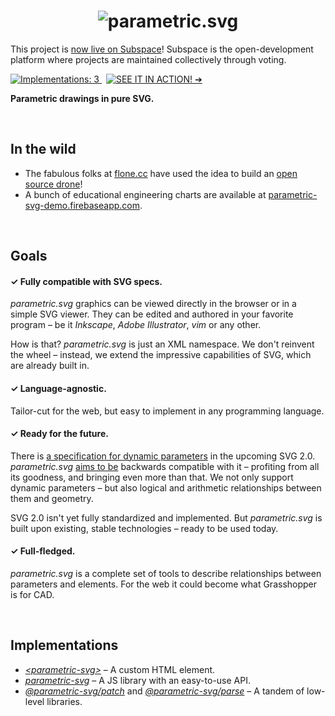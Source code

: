 <h1 align="center" id="/">
  <img alt="parametric.svg" src="https://cdn.rawgit.com/parametric-svg/identity/v1.0.0/logo/basic.svg" />
</h1>

This project is [now live on Subspace](https://app.dev.subspace.net/gitlab/subspace-open-development/parametric-svg)! Subspace is the open-development platform where projects are maintained collectively through voting.

[![Implementations: 3
](https://img.shields.io/badge/implementations-3-9eab05.svg?style=flat-square)
](#/implementations)
 [![SEE IT IN ACTION! ➔
](https://img.shields.io/badge/SEE%20IT%20IN%20ACTION!-%E2%9E%94-555555.svg?style=flat-square)
](http://parametric-svg.js.org)

**Parametric drawings in pure SVG.**




<a id="/in-the-wild"></a>&nbsp;

## In the wild

* The fabulous folks at [flone.cc](http://flone.cc) have used the idea to build an [open source drone](https://tomekwi.github.io/flone-frame)!
* A bunch of educational engineering charts are available at [parametric-svg-demo.firebaseapp.com](https://parametric-svg-demo.firebaseapp.com/).




<a id="/goals"></a>&nbsp;

## Goals

#### ✓ Fully compatible with SVG specs.

*parametric.svg* graphics can be viewed directly in the browser or in a simple SVG viewer. They can be edited and authored in your favorite program – be it *Inkscape*, *Adobe Illustrator*, *vim* or any other.

How is that? *parametric.svg* is just an XML namespace. We don't reinvent the wheel – instead, we extend the impressive capabilities of SVG, which are already built in.


#### ✓ Language-agnostic.

Tailor-cut for the web, but easy to implement in any programming language.


#### ✓ Ready for the future.

There is [a specification for dynamic parameters][svg-params] in the upcoming SVG 2.0. *parametric.svg* [aims to be](https://github.com/parametric-svg/-/issues/2) backwards compatible with it – profiting from all its goodness, and bringing even more than that. We not only support dynamic parameters – but also logical and arithmetic relationships between them and geometry.

SVG 2.0 isn't yet fully standardized and implemented. But *parametric.svg* is built upon existing, stable technologies – ready to be used today.

[svg-params]: http://www.w3.org/TR/SVGParamPrimer/ "SVG Parameters 1.0"


#### ✓ Full-fledged.

*parametric.svg* is a complete set of tools to describe relationships between parameters and elements. For the web it could become what Grasshopper is for CAD.




<a id="/implementations"></a>&nbsp;

## Implementations

* *[\<parametric-svg\>][]* – A custom HTML element.
* *[parametric-svg][]* – A JS library with an easy-to-use API.
* *[@parametric-svg/patch][]* and *[@parametric-svg/parse][]* – A tandem of low-level libraries.

[\<parametric-svg\>]:     https://www.npmjs.com/package/@parametric-svg/element
[parametric-svg]:         https://www.npmjs.com/package/parametric-svg
[@parametric-svg/patch]:   https://www.npmjs.com/package/@parametric-svg/patch
[@parametric-svg/parse]:   https://www.npmjs.com/package/@parametric-svg/parse
